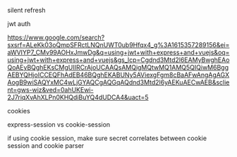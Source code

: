 silent refresh

jwt auth

https://www.google.com/search?sxsrf=ALeKk03oQmpSFRctLNQnUWT0ub9Hfqx4_g%3A1615357289156&ei=aWVIYP7_CMv99AOHxJmwDg&q=using+jwt+with+express+and+vuejs&oq=using+jwt+with+express+and+vuejs&gs_lcp=Cgdnd3Mtd2l6EAMyBwghEAoQoAEyBQghEKsCMgUIIRCrAjoUCAAQsAMQigMQtwMQ1AMQ5QIQiwM6BggAEBYQHjoICCEQFhAdEB46BQghEKABUNy5AViexgFgm8cBaAFwAngAgAGXAogB9wiSAQYxMC4wLjGYAQCgAQGqAQdnd3Mtd2l6yAEKuAECwAEB&sclient=gws-wiz&ved=0ahUKEwi-2J7riqXvAhXLPn0KHQdiBuYQ4dUDCA4&uact=5

cookies

express-session vs cookie-session

if using cookie session, make sure secret correlates between cookie session and cookie parser
